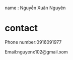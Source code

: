 <p>name : Nguyễn Xuân Nguyên</p></n>
<h1>contact</h1>
<p>Phone number:0916091977</p>
<p>Email:nguyenx102@gmail.xom</p>
